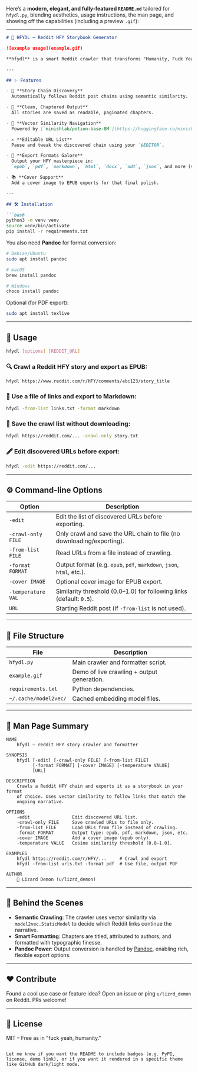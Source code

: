Here’s a **modern, elegant, and fully-featured `README.md`** tailored for `hfydl.py`, blending aesthetics, usage instructions, the man page, and showing off the capabilities (including a preview `.gif`):

---

````markdown
# 📘 HFYDL – Reddit HFY Storybook Generator

![example usage](example.gif)

**hfydl** is a smart Reddit crawler that transforms "Humanity, Fuck Yeah" (HFY) stories into beautifully structured eBooks. Using language models and vector similarity, it auto-discovers story chains and exports them into polished formats like **EPUB**, **PDF**, **Markdown**, and **JSON**.

---

## ✨ Features

- 🔗 **Story Chain Discovery**  
  Automatically follows Reddit post chains using semantic similarity.

- 📄 **Clean, Chaptered Output**  
  All stories are saved as readable, paginated chapters.

- 🧠 **Vector Similarity Navigation**  
  Powered by [`minishlab/potion-base-8M`](https://huggingface.co/minishlab/potion-base-8M) for meaningful link selection.

- ✍️ **Editable URL List**  
  Pause and tweak the discovered chain using your `$EDITOR`.

- 🎨 **Export Formats Galore**  
  Output your HFY masterpiece in:
  `epub`, `pdf`, `markdown`, `html`, `docx`, `odt`, `json`, and more (via Pandoc).

- 📚 **Cover Support**  
  Add a cover image to EPUB exports for that final polish.

---

## 🛠️ Installation

```bash
python3 -m venv venv
source venv/bin/activate
pip install -r requirements.txt
````

You also need **Pandoc** for format conversion:

```bash
# Debian/Ubuntu
sudo apt install pandoc

# macOS
brew install pandoc

# Windows
choco install pandoc
```

Optional (for PDF export):

```bash
sudo apt install texlive
```

---

## 🚀 Usage

```bash
hfydl [options] [REDDIT_URL]
```

### 🔍 Crawl a Reddit HFY story and export as EPUB:

```bash
hfydl https://www.reddit.com/r/HFY/comments/abc123/story_title
```

### 📜 Use a file of links and export to Markdown:

```bash
hfydl -from-list links.txt -format markdown
```

### 🧪 Save the crawl list without downloading:

```bash
hfydl https://reddit.com/... -crawl-only story.txt
```

### 🖋️ Edit discovered URLs before export:

```bash
hfydl -edit https://reddit.com/...
```

---

## ⚙️ Command-line Options

| Option             | Description                                                           |
| ------------------ | --------------------------------------------------------------------- |
| `-edit`            | Edit the list of discovered URLs before exporting.                    |
| `-crawl-only FILE` | Only crawl and save the URL chain to file (no downloading/exporting). |
| `-from-list FILE`  | Read URLs from a file instead of crawling.                            |
| `-format FORMAT`   | Output format (e.g. `epub`, `pdf`, `markdown`, `json`, `html`, etc.). |
| `-cover IMAGE`     | Optional cover image for EPUB export.                                 |
| `-temperature VAL` | Similarity threshold (0.0–1.0) for following links (default: `0.5`).  |
| `URL`              | Starting Reddit post (if `-from-list` is not used).                   |

---

## 📁 File Structure

| File                  | Description                                |
| --------------------- | ------------------------------------------ |
| `hfydl.py`            | Main crawler and formatter script.         |
| `example.gif`         | Demo of live crawling + output generation. |
| `requirements.txt`    | Python dependencies.                       |
| `~/.cache/model2vec/` | Cached embedding model files.              |

---

## 📄 Man Page Summary

```
NAME
    hfydl – reddit HFY story crawler and formatter

SYNOPSIS
    hfydl [-edit] [-crawl-only FILE] [-from-list FILE]
          [-format FORMAT] [-cover IMAGE] [-temperature VALUE]
          [URL]

DESCRIPTION
    Crawls a Reddit HFY chain and exports it as a storybook in your format
    of choice. Uses vector similarity to follow links that match the
    ongoing narrative.

OPTIONS
    -edit                Edit discovered URL list.
    -crawl-only FILE     Save crawled URLs to file only.
    -from-list FILE      Load URLs from file instead of crawling.
    -format FORMAT       Output type: epub, pdf, markdown, json, etc.
    -cover IMAGE         Add a cover image (epub only).
    -temperature VALUE   Cosine similarity threshold [0.0–1.0].

EXAMPLES
    hfydl https://reddit.com/r/HFY/...     # Crawl and export
    hfydl -from-list urls.txt -format pdf  # Use file, output PDF

AUTHOR
    🦎 Lizard Demon (u/lizrd_demon)
```

---

## 🧠 Behind the Scenes

* **Semantic Crawling**: The crawler uses vector similarity via `model2vec.StaticModel` to decide which Reddit links continue the narrative.
* **Smart Formatting**: Chapters are titled, attributed to authors, and formatted with typographic finesse.
* **Pandoc Power**: Output conversion is handled by [Pandoc](https://pandoc.org), enabling rich, flexible export options.

---

## ❤️ Contribute

Found a cool use case or feature idea?
Open an issue or ping `u/lizrd_demon` on Reddit. PRs welcome!

---

## 📜 License

MIT – Free as in "fuck yeah, humanity."

```

Let me know if you want the README to include badges (e.g. PyPI, license, demo link), or if you want it rendered in a specific theme like GitHub dark/light mode.
```

